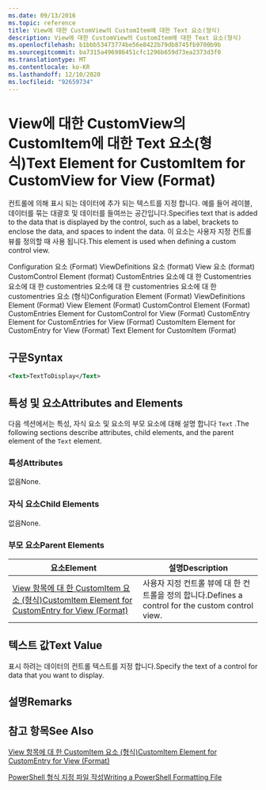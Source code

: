 ```yaml
---
ms.date: 09/13/2016
ms.topic: reference
title: View에 대한 CustomView의 CustomItem에 대한 Text 요소(형식)
description: View에 대한 CustomView의 CustomItem에 대한 Text 요소(형식)
ms.openlocfilehash: b1bbb53473774be56e8422b79db8745fb9700b9b
ms.sourcegitcommit: ba7315a496986451cfc1296b659d73ea2373d3f0
ms.translationtype: MT
ms.contentlocale: ko-KR
ms.lasthandoff: 12/10/2020
ms.locfileid: "92659734"
---
```

# <a name="text-element-for-customitem-for-customview-for-view-format"></a><span data-ttu-id="acf06-103">View에 대한 CustomView의 CustomItem에 대한 Text 요소(형식)</span><span class="sxs-lookup"><span data-stu-id="acf06-103">Text Element for CustomItem for CustomView for View (Format)</span></span>

<span data-ttu-id="acf06-104">컨트롤에 의해 표시 되는 데이터에 추가 되는 텍스트를 지정 합니다. 예를 들어 레이블, 데이터를 묶는 대괄호 및 데이터를 들여쓰는 공간입니다.</span><span class="sxs-lookup"><span data-stu-id="acf06-104">Specifies text that is added to the data that is displayed by the control, such as a label, brackets to enclose the data, and spaces to indent the data.</span></span> <span data-ttu-id="acf06-105">이 요소는 사용자 지정 컨트롤 뷰를 정의할 때 사용 됩니다.</span><span class="sxs-lookup"><span data-stu-id="acf06-105">This element is used when defining a custom control view.</span></span>

<span data-ttu-id="acf06-106">Configuration 요소 (Format) ViewDefinitions 요소 (format) View 요소 (format) CustomControl Element (format) CustomEntries 요소에 대 한 Customentries 요소에 대 한 customentries 요소에 대 한 customentries 요소에 대 한 customentries 요소 (형식)</span><span class="sxs-lookup"><span data-stu-id="acf06-106">Configuration Element (Format) ViewDefinitions Element (Format) View Element (Format) CustomControl Element (Format) CustomEntries Element for CustomControl for View (Format) CustomEntry Element for CustomEntries for View (Format) CustomItem Element for CustomEntry for View (Format) Text Element for CustomItem (Format)</span></span>

## <a name="syntax"></a><span data-ttu-id="acf06-107">구문</span><span class="sxs-lookup"><span data-stu-id="acf06-107">Syntax</span></span>

```xml
<Text>TextToDisplay</Text>
```

## <a name="attributes-and-elements"></a><span data-ttu-id="acf06-108">특성 및 요소</span><span class="sxs-lookup"><span data-stu-id="acf06-108">Attributes and Elements</span></span>

<span data-ttu-id="acf06-109">다음 섹션에서는 특성, 자식 요소 및 요소의 부모 요소에 대해 설명 합니다 `Text` .</span><span class="sxs-lookup"><span data-stu-id="acf06-109">The following sections describe attributes, child elements, and the parent element of the `Text` element.</span></span>

### <a name="attributes"></a><span data-ttu-id="acf06-110">특성</span><span class="sxs-lookup"><span data-stu-id="acf06-110">Attributes</span></span>

<span data-ttu-id="acf06-111">없음</span><span class="sxs-lookup"><span data-stu-id="acf06-111">None.</span></span>

### <a name="child-elements"></a><span data-ttu-id="acf06-112">자식 요소</span><span class="sxs-lookup"><span data-stu-id="acf06-112">Child Elements</span></span>

<span data-ttu-id="acf06-113">없음</span><span class="sxs-lookup"><span data-stu-id="acf06-113">None.</span></span>

### <a name="parent-elements"></a><span data-ttu-id="acf06-114">부모 요소</span><span class="sxs-lookup"><span data-stu-id="acf06-114">Parent Elements</span></span>

|<span data-ttu-id="acf06-115">요소</span><span class="sxs-lookup"><span data-stu-id="acf06-115">Element</span></span>|<span data-ttu-id="acf06-116">설명</span><span class="sxs-lookup"><span data-stu-id="acf06-116">Description</span></span>|
|-------------|-----------------|
|[<span data-ttu-id="acf06-117">View 항목에 대 한 CustomItem 요소 (형식)</span><span class="sxs-lookup"><span data-stu-id="acf06-117">CustomItem Element for CustomEntry for View (Format)</span></span>](./customitem-element-for-customentry-for-customcontrol-for-view-format.md)|<span data-ttu-id="acf06-118">사용자 지정 컨트롤 뷰에 대 한 컨트롤을 정의 합니다.</span><span class="sxs-lookup"><span data-stu-id="acf06-118">Defines a control for the custom control view.</span></span>|

## <a name="text-value"></a><span data-ttu-id="acf06-119">텍스트 값</span><span class="sxs-lookup"><span data-stu-id="acf06-119">Text Value</span></span>

<span data-ttu-id="acf06-120">표시 하려는 데이터의 컨트롤 텍스트를 지정 합니다.</span><span class="sxs-lookup"><span data-stu-id="acf06-120">Specify the text of a control for data that you want to display.</span></span>

## <a name="remarks"></a><span data-ttu-id="acf06-121">설명</span><span class="sxs-lookup"><span data-stu-id="acf06-121">Remarks</span></span>

## <a name="see-also"></a><span data-ttu-id="acf06-122">참고 항목</span><span class="sxs-lookup"><span data-stu-id="acf06-122">See Also</span></span>

[<span data-ttu-id="acf06-123">View 항목에 대 한 CustomItem 요소 (형식)</span><span class="sxs-lookup"><span data-stu-id="acf06-123">CustomItem Element for CustomEntry for View (Format)</span></span>](./customitem-element-for-customentry-for-customcontrol-for-view-format.md)

[<span data-ttu-id="acf06-124">PowerShell 형식 지정 파일 작성</span><span class="sxs-lookup"><span data-stu-id="acf06-124">Writing a PowerShell Formatting File</span></span>](./writing-a-powershell-formatting-file.md)
